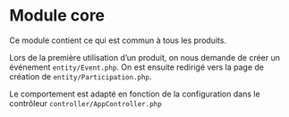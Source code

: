 # Module core

Ce module contient ce qui est commun à tous les produits. 

Lors de la première utilisation d’un produit, on nous demande de créer un événement `entity/Event.php`. On est ensuite redirigé vers la page de création de `entity/Participation.php`.

Le comportement est adapté en fonction de la configuration dans le contrôleur `controller/AppController.php`

